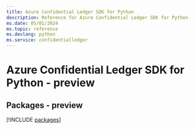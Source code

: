 ```yaml
---
title: Azure Confidential Ledger SDK for Python
description: Reference for Azure Confidential Ledger SDK for Python
ms.date: 05/01/2024
ms.topic: reference
ms.devlang: python
ms.service: confidentialledger
---
```

# Azure Confidential Ledger SDK for Python - preview
## Packages - preview
[!INCLUDE [packages](confidential-ledger-index.md)]